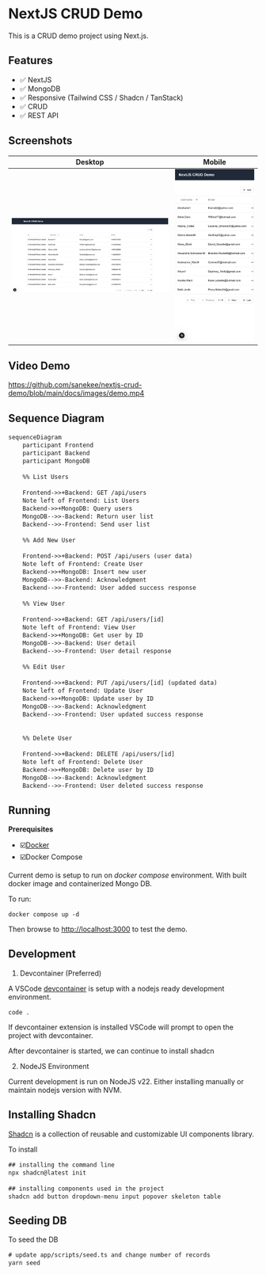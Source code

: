 # NextJS CRUD Demo

This is a CRUD demo project using Next.js.

## Features

* ✅ NextJS
* ✅ MongoDB
* ✅ Responsive (Tailwind CSS / Shadcn / TanStack)
* ✅ CRUD
* ✅ REST API

## Screenshots

| Desktop                    | Mobile                    |
|----------------------------|---------------------------|
|![](docs/images/desktop.png)|![](docs/images/mobile.png)|

## Video Demo

https://github.com/sanekee/nextjs-crud-demo/blob/main/docs/images/demo.mp4

## Sequence Diagram

```mermaid
sequenceDiagram
    participant Frontend
    participant Backend
    participant MongoDB

    %% List Users
    
    Frontend->>+Backend: GET /api/users
    Note left of Frontend: List Users
    Backend->>+MongoDB: Query users
    MongoDB-->>-Backend: Return user list
    Backend-->>-Frontend: Send user list

    %% Add New User

    Frontend->>+Backend: POST /api/users (user data)
    Note left of Frontend: Create User
    Backend->>+MongoDB: Insert new user
    MongoDB-->>-Backend: Acknowledgment
    Backend-->>-Frontend: User added success response
    
    %% View User

    Frontend->>+Backend: GET /api/users/[id]
    Note left of Frontend: View User
    Backend->>+MongoDB: Get user by ID
    MongoDB-->>-Backend: User detail
    Backend-->>-Frontend: User detail response

    %% Edit User
    
    Frontend->>+Backend: PUT /api/users/[id] (updated data)
    Note left of Frontend: Update User
    Backend->>+MongoDB: Update user by ID
    MongoDB-->>-Backend: Acknowledgment
    Backend-->>-Frontend: User updated success response
    

    %% Delete User

    Frontend->>+Backend: DELETE /api/users/[id]
    Note left of Frontend: Delete User
    Backend->>+MongoDB: Delete user by ID
    MongoDB-->>-Backend: Acknowledgment
    Backend-->>-Frontend: User deleted success response
```

## Running

**Prerequisites**
* ☑️[Docker](https://www.docker.com/)
* ☑️Docker Compose

Current demo is setup to run on *docker compose* environment. With built docker image and containerized Mongo DB.

To run:

```shell
docker compose up -d
```

Then browse to [http://localhost:3000](http://localhost:3000) to test the demo.

## Development

1. Devcontainer (Preferred)

A VSCode [devcontainer](https://marketplace.visualstudio.com/items?itemName=ms-vscode-remote.remote-containers) is setup with a nodejs ready development environment. 

```shell
code .
```

If devcontainer extension is installed VSCode will prompt to open the project with devcontainer.

After devcontainer is started, we can continue to install shadcn

2. NodeJS Environment

Current development is run on NodeJS v22. Either installing manually or maintain nodejs version with NVM.

## Installing Shadcn

[Shadcn](https://github.com/shadcn-ui/ui) is a collection of reusable and customizable UI components library.

To install

```shell
## installing the command line
npx shadcn@latest init

## installing components used in the project
shadcn add button dropdown-menu input popover skeleton table
```


## Seeding DB

To seed the DB

```shell
# update app/scripts/seed.ts and change number of records
yarn seed
```
